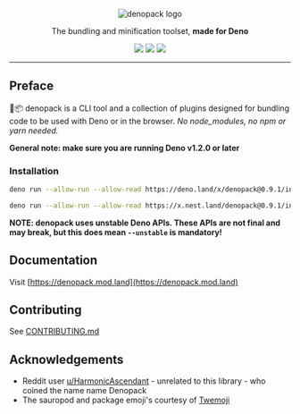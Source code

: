<p align="center">
   <img src="https://github.com/denofn/denopack/raw/main/.github/denopack_logo.png" alt="denopack logo" />
</p>
<p align="center">The bundling and minification toolset, <strong>made for Deno</strong></p>
<p align="center">
   <img src="https://img.shields.io/github/v/tag/denofn/denopack?label=latest&labelColor=black&style=flat&color=teal" />
   <a href="https://deno.land/x/denopack"><img src="https://img.shields.io/badge/Available%20on-deno.land/x-teal.svg?style=flat&logo=deno&labelColor=black" /></a>
   <a href="https://nest.land/package/denopack"><img src="https://nest.land/badge.svg" /></a>
</p>

---

## Preface

🦕📦 denopack is a CLI tool and a collection of plugins designed for bundling code to be used with Deno or in the browser. _No node_modules, no npm or yarn needed._

**General note: make sure you are running Deno v1.2.0 or later**

### Installation

```sh
deno run --allow-run --allow-read https://deno.land/x/denopack@0.9.1/install.ts
```

```sh
deno run --allow-run --allow-read https://x.nest.land/denopack@0.9.1/install.ts
```

**NOTE: denopack uses unstable Deno APIs. These APIs are not final and may break, but this does mean `--unstable` is mandatory!**

## Documentation

Visit [https://denopack.mod.land](https://denopack.mod.land)

## Contributing

See [CONTRIBUTING.md](./CONTRIBUTING.md)

## Acknowledgements

- Reddit user [u/HarmonicAscendant](https://www.reddit.com/r/Deno/comments/hlm7dd/any_frontend_build_tools_for_deno_yet/) - unrelated to this library - who coined the name name Denopack
- The sauropod and package emoji's courtesy of [Twemoji](https://twemoji.twitter.com/)
